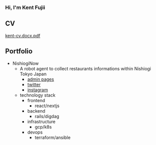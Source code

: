### Hi, I'm Kent Fujii

## CV

[kent-cv.docx.pdf](https://github.com/KentFujii/KentFujii/files/8469819/kent-cv.docx.pdf)


## Portfolio

- NishiogiNow
    - A robot agent to collect restaurants informations within Nishiogi Tokyo Japan
        - [admin pages](https://nishiogi-now.com/admin/login)
        - [twitter](https://twitter.com/nishiogi_now)
        - [instagram](https://www.instagram.com/nishiogi_now/)
    - technology stack
        - frontend
            - react/nextjs
        - backend
            - rails/digdag
        - infrastructure
            - gcp/k8s
        - devops
            - terraform/ansible
